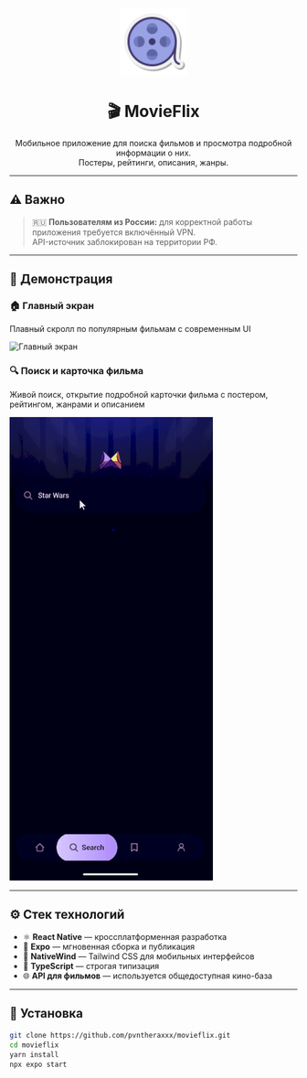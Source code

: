 <p align="center">
  <img src="./screenshots/logo.png" alt="MovieFlix logo" width="120" />
</p>

<h1 align="center">🎬 MovieFlix</h1>

<p align="center">
  Мобильное приложение для поиска фильмов и просмотра подробной информации о них.<br />
  Постеры, рейтинги, описания, жанры.
</p>

---

## ⚠️ Важно

> 🇷🇺 **Пользователям из России:** для корректной работы приложения требуется включённый VPN.  
> API-источник заблокирован на территории РФ.

---

## 📱 Демонстрация

### 🏠 Главный экран
Плавный скролл по популярным фильмам с современным UI

![Главный экран](./screenshots/home-scroll.gif)

### 🔍 Поиск и карточка фильма
Живой поиск, открытие подробной карточки фильма с постером, рейтингом, жанрами и описанием

![Поиск и детали](./screenshots/search-and-details.gif)

---

## ⚙️ Стек технологий

- ⚛ **React Native** — кроссплатформенная разработка
- 🚀 **Expo** — мгновенная сборка и публикация
- 🎨 **NativeWind** — Tailwind CSS для мобильных интерфейсов
- 🔡 **TypeScript** — строгая типизация
- 🌐 **API для фильмов** — используется общедоступная кино-база

---

## 🔧 Установка

```bash
git clone https://github.com/pvntheraxxx/movieflix.git
cd movieflix
yarn install
npx expo start
